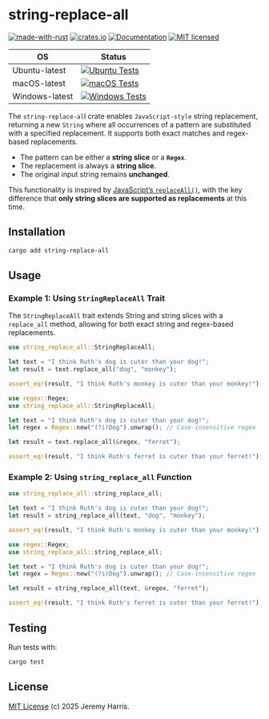 # string-replace-all

[![made-with-rust][rust-logo]][rust-src-page]
[![crates.io][crates-badge]][crates-page]
[![Documentation][docs-badge]][docs-page]
[![MIT licensed][license-badge]][license-page]

| OS            | Status                                                                               |
|---------------|--------------------------------------------------------------------------------------|
| Ubuntu-latest | [![Ubuntu Tests][ubuntu-latest-badge]][ubuntu-latest-workflow]                       |
| macOS-latest  | [![macOS Tests][macos-latest-badge]][macos-latest-workflow]                          |
| Windows-latest| [![Windows Tests][windows-latest-badge]][windows-latest-workflow]                    |

The `string-replace-al`l crate enables `JavaScript-style` string replacement, returning a new `String` where all occurrences of a pattern are substituted with a specified replacement. It supports both exact matches and regex-based replacements.

- The pattern can be either a **string slice** or a **`Regex`**.
- The replacement is always a **string slice**.
- The original input string remains **unchanged**.

This functionality is inspired by [JavaScript’s `replaceAll()`](https://developer.mozilla.org/en-US/docs/Web/JavaScript/Reference/Global_Objects/String/replaceAll), with the key difference that **only string slices are supported as replacements** at this time.

## Installation

```bash
cargo add string-replace-all
```

## Usage

### Example 1: Using `StringReplaceAll` Trait

The `StringReplaceAll` trait extends String and string slices with a `replace_all` method, allowing for both exact string and regex-based replacements.

```rust
use string_replace_all::StringReplaceAll;

let text = "I think Ruth's dog is cuter than your dog!";
let result = text.replace_all("dog", "monkey");

assert_eq!(result, "I think Ruth's monkey is cuter than your monkey!");
```

```rust
use regex::Regex;
use string_replace_all::StringReplaceAll;

let text = "I think Ruth's dog is cuter than your dog!";
let regex = Regex::new("(?i)Dog").unwrap(); // Case-insensitive regex

let result = text.replace_all(&regex, "ferret");

assert_eq!(result, "I think Ruth's ferret is cuter than your ferret!");
```

### Example 2: Using `string_replace_all` Function

```rust
use string_replace_all::string_replace_all;

let text = "I think Ruth's dog is cuter than your dog!";
let result = string_replace_all(text, "dog", "monkey");

assert_eq!(result, "I think Ruth's monkey is cuter than your monkey!");
```

```rust
use regex::Regex;
use string_replace_all::string_replace_all;

let text = "I think Ruth's dog is cuter than your dog!";
let regex = Regex::new("(?i)Dog").unwrap(); // Case-insensitive regex

let result = string_replace_all(text, &regex, "ferret");

assert_eq!(result, "I think Ruth's ferret is cuter than your ferret!");
```

## Testing

Run tests with:
```sh
cargo test
```

## License

[MIT License](LICENSE) (c) 2025 Jeremy Harris.

[rust-src-page]: https://www.rust-lang.org/
[rust-logo]: https://img.shields.io/badge/Made%20with-Rust-black?&logo=Rust

[crates-page]: https://crates.io/crates/string-replace-all
[crates-badge]: https://img.shields.io/crates/v/string-replace-all.svg

[docs-page]: https://docs.rs/string-replace-all
[docs-badge]: https://docs.rs/string-replace-all/badge.svg

[license-page]: https://github.com/jzombie/rust-string-replace-all/blob/main/LICENSE
[license-badge]: https://img.shields.io/badge/license-MIT-blue.svg

[ubuntu-latest-badge]: https://github.com/jzombie/rust-string-replace-all/actions/workflows/rust-tests.yml/badge.svg?branch=main&job=Run%20Rust%20Tests%20(OS%20=%20ubuntu-latest)
[ubuntu-latest-workflow]: https://github.com/jzombie/rust-string-replace-all/actions/workflows/rust-tests.yml?query=branch%3Amain

[macos-latest-badge]: https://github.com/jzombie/rust-string-replace-all/actions/workflows/rust-tests.yml/badge.svg?branch=main&job=Run%20Rust%20Tests%20(OS%20=%20macos-latest)
[macos-latest-workflow]: https://github.com/jzombie/rust-string-replace-all/actions/workflows/rust-tests.yml?query=branch%3Amain

[windows-latest-badge]: https://github.com/jzombie/rust-string-replace-all/actions/workflows/rust-tests.yml/badge.svg?branch=main&job=Run%20Rust%20Tests%20(OS%20=%20windows-latest)
[windows-latest-workflow]: https://github.com/jzombie/rust-string-replace-all/actions/workflows/rust-tests.yml?query=branch%3Amain

